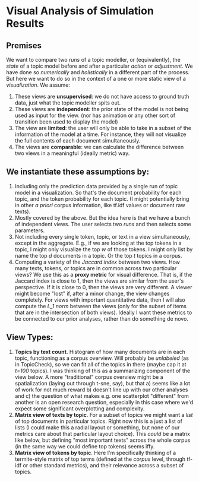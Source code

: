 # Visual Analysis of Simulation Results

## Premises

We want to compare two *runs* of a topic modeller, or (equivalently), the *state* of a topic model before and after a particular *action* or *adjustment*. We have done so *numerically* and *holistically* in a different part of the process. But here we want to do so in the context of a one or more static view of a *visualization*. We assume:

1. These views are **unsupervised**: we do not have access to ground truth data, just what the topic modeller spits out.
2. These views are **independent**: the prior state of the model is not being used as input for the view. (nor has animation or any other sort of transition been used to display the model)
3. The view are **limited**: the user will only be able to take in a subset of the information of the model at a time. For instance, they will not visualize the full contents of each document simultaneously.
4. The views are **comparable**: we can calculate the difference between two views in a meaningful (ideally metric) way.

## We instantiate these assumptions by:
1. Including only the prediction data provided by a single run of topic model in a visualization. So that's the document probability for each topic, and the token probability for each topic. (I might potentially bring in other *a priori* corpus information, like tf.idf values or document raw texts).
2. Mostly covered by the above. But the idea here is that we have a bunch of independent views. The user selects two *runs* and then selects some parameters.
3. Not including every single token, topic, or text in a view simultaneously, except in the aggregate. E.g., if we are looking at the top tokens in a topic, I might only visualize the top *w* of those tokens. I might only list by name the top *d* documents in a topic. Or the top *t* topics in a corpus.
4. Computing a variety of the *Jaccard index* between two views. How many texts, tokens, or topics are in common across two particular views? We use this as a **proxy metric** for visual difference. That is, if the Jaccard index is close to 1, then the views are similar from the user's perspective. If it is close to 0, then the views are very different. A viewer might become "lost" if, after a minor change, the view changes completely. For views with important quantitative data, then I will also compute the *L_1 norm* between the views (only for the subset of items that are in the intersection of both views). Ideally I want these metrics to be connected to our prior analyses, rather than do something de novo.

## View Types:
1. **Topics by text count**. Histogram of how many documents are in each topic, functioning as a corpus overview. Will probably be *unlabeled* (as in TopicCheck), so we can fit all of the topics in there (maybe cap it at *t=100* topics). I was thinking of this as a summarizing component of the view below. A more "traditional" corpus overview might be a spatialization (laying out through t-sne, say), but that a) seems like a lot of work for not much reward b) doesn't line up with our other analyses and c) the question of what makes e.g. one scatterplot "different" from another is an open research question, especially in this case where we'd expect some significant overplotting and complexity.
2. **Matrix view of texts by topic**. For a subset of topics we might want a *list* of top documents in particular topics. Right now this is a just a list of lists (I could make this a radial layout or something, but none of our metrics care about that particular layout choice). This *could* be a matrix like below, but defining "most important texts" across the whole corpus (in the same way we could define top tokens) seems iffy.
3. **Matrix view of tokens by topic**. Here I'm specifically thinking of a termite-style matrix of top terms (defined at the *corpus* level, through tf-idf or other standard metrics), and their relevance across a subset of topics.
